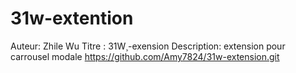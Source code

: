 # 31w-extention
Auteur: Zhile Wu
Titre : 31W¸-exension
Description: extension pour carrousel modale
https://github.com/Amy7824/31w-extension.git

